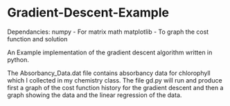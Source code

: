 # Gradient-Descent-Example
Dependancies:
  numpy - For matrix math
  matplotlib - To graph the cost function and solution
  
An Example implementation of the gradient descent algorithm written in python.

The Absorbancy_Data.dat file contains absorbancy data for chlorophyll which I
collected in my chemistry class. The file gd.py will run and produce first a
graph of the cost function history for the gradient descent and then a graph
showing the data and the linear regression of the data.
